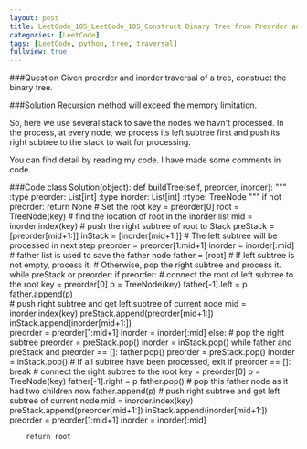 ```yaml
---
layout: post
title: LeetCode_105_LeetCode_105_Construct Binary Tree from Preorder and Inorder Traversal Traversal
categories: [LeetCode]
tags: [LeetCode, python, tree, traversal]
fullview: true
---
```

###Question
Given preorder and inorder traversal of a tree, construct the binary tree.

###Solution
Recursion method will exceed the memory limitation.

So, here we use several stack to save the nodes we havn't processed. In the process, at every node, we process its left subtree first and push its right subtree to the stack to wait for processing. 

You can find detail by reading my code. I have made some comments in code.

###Code
	class Solution(object):
    def buildTree(self, preorder, inorder):
        """
        :type preorder: List[int]
        :type inorder: List[int]
        :rtype: TreeNode
        """
        if not preorder:
            return None
        # Set the root
        key = preorder[0]
        root = TreeNode(key)
        # find the location of root in the inorder list
        mid = inorder.index(key)
        # push the right subtree of root to Stack
        preStack = [preorder[mid+1:]]
        inStack = [inorder[mid+1:]]
        # The left subtree will be processed in next step
        preorder = preorder[1:mid+1]
        inorder = inorder[:mid]
        # father list is used to save the father node
        father = [root]
        # If left subtree is not empty, process it.
        # Otherwise, pop the right subtree and process it.
        while preStack or preorder:
            if preorder:
                # connect the root of left subtree to the root
                key = preorder[0]
                p = TreeNode(key)
                father[-1].left = p
                father.append(p)                
                # push right subtree and get left subtree of current node
                mid = inorder.index(key)
                preStack.append(preorder[mid+1:])
                inStack.append(inorder[mid+1:])               
                preorder = preorder[1:mid+1]
                inorder = inorder[:mid]
            else:
                # pop the right subtree
                preorder = preStack.pop()
                inorder = inStack.pop()
                while father and preStack and preorder == []:
                    father.pop()
                    preorder = preStack.pop()
                    inorder = inStack.pop()
                # If all subtree have been processed, exit
                if preorder == []:
                    break
                # connect the right subtree to the root
                key = preorder[0]
                p = TreeNode(key)
                father[-1].right = p
                father.pop() # pop this father node as it had two children now
                father.append(p)
                # push right subtree and get left subtree of current node
                mid = inorder.index(key)
                preStack.append(preorder[mid+1:])
                inStack.append(inorder[mid+1:])               
                preorder = preorder[1:mid+1]
                inorder = inorder[:mid]

        return root